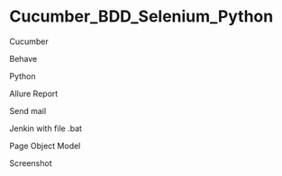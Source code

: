 # Cucumber_BDD_Selenium_Python
<p>Cucumber</p>
<p>Behave</p>
<p>Python</p>
<p>Allure Report</p>
<p>Send mail</p>
<p>Jenkin with file .bat</p>
<p>Page Object Model</p>
<p>Screenshot</p>

